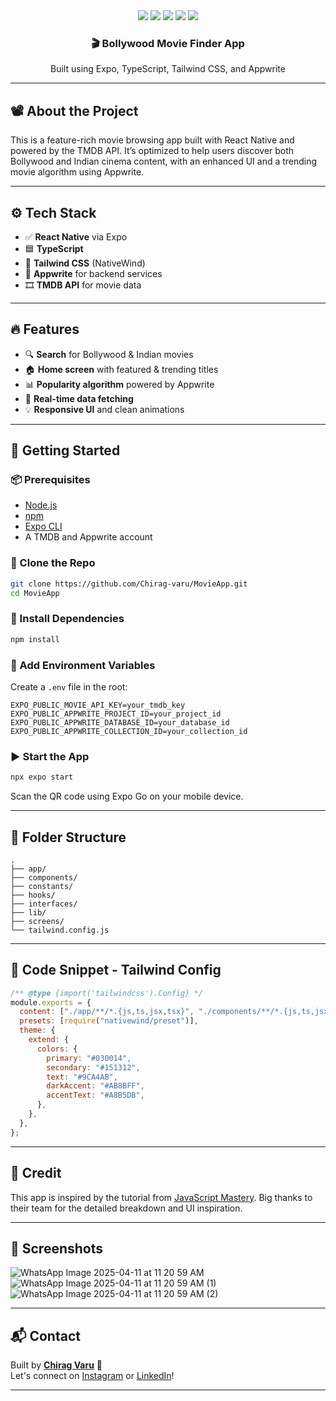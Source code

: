 <div align="center">
  <div>
    <img src="https://img.shields.io/badge/-React_Native-black?style=for-the-badge&logo=react&color=61DAFB" />
    <img src="https://img.shields.io/badge/-Expo-black?style=for-the-badge&logo=expo&color=000020" />
    <img src="https://img.shields.io/badge/-TypeScript-black?style=for-the-badge&logo=typescript&color=3178C6" />
    <img src="https://img.shields.io/badge/-Tailwind_CSS-black?style=for-the-badge&logo=tailwindcss&color=06B6D4" />
    <img src="https://img.shields.io/badge/-Appwrite-black?style=for-the-badge&logo=appwrite&color=F02E65" />
  </div>

  <h3>🎬 Bollywood Movie Finder App</h3>
  <p>Built using Expo, TypeScript, Tailwind CSS, and Appwrite</p>
</div>

---

## 📽️ About the Project

This is a feature-rich movie browsing app built with React Native and powered by the TMDB API. It’s optimized to help users discover both Bollywood and Indian cinema content, with an enhanced UI and a trending movie algorithm using Appwrite.

---

## ⚙️ Tech Stack

- ✅ **React Native** via Expo
- 🟦 **TypeScript**
- 💅 **Tailwind CSS** (NativeWind)
- 🧠 **Appwrite** for backend services
- 🎞️ **TMDB API** for movie data

---

## 🔥 Features

- 🔍 **Search** for Bollywood & Indian movies
- 🏠 **Home screen** with featured & trending titles
- 📊 **Popularity algorithm** powered by Appwrite
- 🧠 **Real-time data fetching**
- 💡 **Responsive UI** and clean animations

---

## 🚀 Getting Started

### 📦 Prerequisites

- [Node.js](https://nodejs.org)
- [npm](https://npmjs.com)
- [Expo CLI](https://docs.expo.dev/get-started/installation/)
- A TMDB and Appwrite account

### 📁 Clone the Repo

```bash
git clone https://github.com/Chirag-varu/MovieApp.git
cd MovieApp
```

### 🔧 Install Dependencies

```bash
npm install
```

### 🔑 Add Environment Variables

Create a `.env` file in the root:

```env
EXPO_PUBLIC_MOVIE_API_KEY=your_tmdb_key
EXPO_PUBLIC_APPWRITE_PROJECT_ID=your_project_id
EXPO_PUBLIC_APPWRITE_DATABASE_ID=your_database_id
EXPO_PUBLIC_APPWRITE_COLLECTION_ID=your_collection_id
```

### ▶️ Start the App

```bash
npx expo start
```

Scan the QR code using Expo Go on your mobile device.

---

## 📁 Folder Structure

```
.
├── app/
├── components/
├── constants/
├── hooks/
├── interfaces/
├── lib/
├── screens/
└── tailwind.config.js
```

---

## 🧩 Code Snippet - Tailwind Config

```js
/** @type {import('tailwindcss').Config} */
module.exports = {
  content: ["./app/**/*.{js,ts,jsx,tsx}", "./components/**/*.{js,ts,jsx,tsx}"],
  presets: [require("nativewind/preset")],
  theme: {
    extend: {
      colors: {
        primary: "#030014",
        secondary: "#151312",
        text: "#9CA4AB",
        darkAccent: "#AB8BFF",
        accentText: "#A8B5DB",
      },
    },
  },
};
```

---

## 🧠 Credit

This app is inspired by the tutorial from [JavaScript Mastery](https://www.youtube.com/@javascriptmastery/videos). Big thanks to their team for the detailed breakdown and UI inspiration.

---

## 📸 Screenshots

![WhatsApp Image 2025-04-11 at 11 20 59 AM](https://github.com/user-attachments/assets/7daec73a-7232-4047-8ad7-55a2bc30d37e)
![WhatsApp Image 2025-04-11 at 11 20 59 AM (1)](https://github.com/user-attachments/assets/96f675d4-079b-4a18-a691-9fab58306783)
![WhatsApp Image 2025-04-11 at 11 20 59 AM (2)](https://github.com/user-attachments/assets/56d0f59f-258e-4bc6-8aa9-47c0f6b77336)

---

## 📬 Contact

Built by [**Chirag Varu**](https://github.com/Chirag-varu) 🚀  
Let's connect on [Instagram](https://instagram.com/) or [LinkedIn](https://www.linkedin.com/in/chiragvaru03/)!

---
